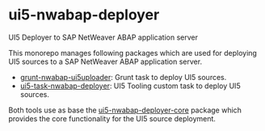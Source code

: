 # ui5-nwabap-deployer
UI5 Deployer to SAP NetWeaver ABAP application server

This monorepo manages following packages which are used for deploying UI5 sources to a SAP NetWeaver ABAP application server.
- [grunt-nwabap-ui5uploader](./packages/grunt-nwabap-ui5uploader/README.md): Grunt task to deploy UI5 sources.
- [ui5-task-nwabap-deployer](./packages/ui5-task-nwabap-deployer/README.md): UI5 Tooling custom task to deploy UI5 sources.

Both tools use as base the [ui5-nwabap-deployer-core](./packages/ui5-nwabap-deployer-core/README.md) package which provides the core functionality for the UI5 source deployment.